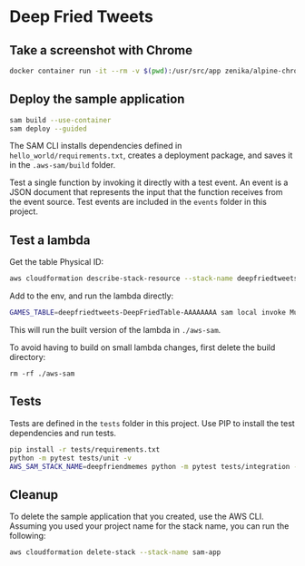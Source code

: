 # Deep Fried Tweets

## Take a screenshot with Chrome

```bash
docker container run -it --rm -v $(pwd):/usr/src/app zenika/alpine-chrome --no-sandbox --screenshot --hide-scrollbars --force-device-scale-factor=2 --window-size=480,600 https://github.com/Zenika/alpine-chrome
```

## Deploy the sample application

```bash
sam build --use-container
sam deploy --guided
```

The SAM CLI installs dependencies defined in `hello_world/requirements.txt`, creates a deployment package, and saves it in the `.aws-sam/build` folder.

Test a single function by invoking it directly with a test event. An event is a JSON document that represents the input that the function receives from the event source. Test events are included in the `events` folder in this project.

## Test a lambda

Get the table Physical ID:

```bash
aws cloudformation describe-stack-resource --stack-name deepfriedtweets --logical-resource-id DeepFriedTable
```

Add to the env, and run the lambda directly:

```bash
GAMES_TABLE=deepfriedtweets-DeepFriedTable-AAAAAAAA sam local invoke MutationAddMessageFunction --event events/addMessage.json
```

This will run the built version of the lambda in `./aws-sam`.

To avoid having to build on small lambda changes, first delete the build directory:

```
rm -rf ./aws-sam
```

## Tests

Tests are defined in the `tests` folder in this project. Use PIP to install the test dependencies and run tests.

```bash
pip install -r tests/requirements.txt
python -m pytest tests/unit -v
AWS_SAM_STACK_NAME=deepfriendmemes python -m pytest tests/integration -v
```

## Cleanup

To delete the sample application that you created, use the AWS CLI. Assuming you used your project name for the stack name, you can run the following:

```bash
aws cloudformation delete-stack --stack-name sam-app
```
